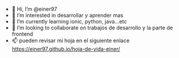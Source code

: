 - 👋 Hi, I’m @einer97
- 👀 I’m interested in desarrollar y aprender mas
- 🌱 I’m currently learning ionic, python, java...etc
- 💞️ I’m looking to collaborate on  trabajos  de desarrollo y la parte de frontend
- 📫  pueden revisar mi hoja en el siguiente enlace  https://einer97.github.io/hoja-de-vida-einer/

<!---
einer97/einer97 is a ✨ special ✨ repository because its `README.md` (this file) appears on your GitHub profile.
You can click the Preview link to take a look at your changes.
--->
